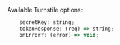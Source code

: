 Available Turnstile options:

```javascript
    secretKey: string;
    tokenResponse: (req) => string;
    onError?: (error) => void;
```
